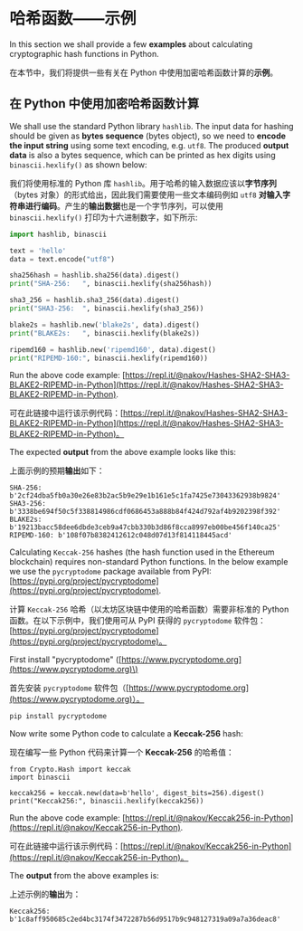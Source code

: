 # 哈希函数——示例

In this section we shall provide a few **examples** about calculating cryptographic hash functions in Python.

在本节中，我们将提供一些有关在 Python 中使用加密哈希函数计算的**示例**。

## 在 Python 中使用加密哈希函数计算

We shall use the standard Python library `hashlib`. The input data for hashing should be given as **bytes sequence** \(bytes object\), so we need to **encode the input string** using some text encoding, e.g. `utf8`. The produced **output data** is also a bytes sequence, which can be printed as hex digits using `binascii.hexlify()` as shown below:

我们将使用标准的 Python 库 `hashlib`。用于哈希的输入数据应该以**字节序列**（bytes 对象）的形式给出，因此我们需要使用一些文本编码例如 `utf8` **对输入字符串进行编码**。产生的**输出数据**也是一个字节序列，可以使用 `binascii.hexlify()` 打印为十六进制数字，如下所示:

```python
import hashlib, binascii

text = 'hello'
data = text.encode("utf8")

sha256hash = hashlib.sha256(data).digest()
print("SHA-256:   ", binascii.hexlify(sha256hash))

sha3_256 = hashlib.sha3_256(data).digest()
print("SHA3-256:  ", binascii.hexlify(sha3_256))

blake2s = hashlib.new('blake2s', data).digest()
print("BLAKE2s:   ", binascii.hexlify(blake2s))

ripemd160 = hashlib.new('ripemd160', data).digest()
print("RIPEMD-160:", binascii.hexlify(ripemd160))
```

Run the above code example: [https://repl.it/@nakov/Hashes-SHA2-SHA3-BLAKE2-RIPEMD-in-Python](https://repl.it/@nakov/Hashes-SHA2-SHA3-BLAKE2-RIPEMD-in-Python).

可在此链接中运行该示例代码：[https://repl.it/@nakov/Hashes-SHA2-SHA3-BLAKE2-RIPEMD-in-Python](https://repl.it/@nakov/Hashes-SHA2-SHA3-BLAKE2-RIPEMD-in-Python)。

The expected **output** from the above example looks like this:

上面示例的预期**输出**如下：

```text
SHA-256:    b'2cf24dba5fb0a30e26e83b2ac5b9e29e1b161e5c1fa7425e73043362938b9824'
SHA3-256:   b'3338be694f50c5f338814986cdf0686453a888b84f424d792af4b9202398f392'
BLAKE2s:    b'19213bacc58dee6dbde3ceb9a47cbb330b3d86f8cca8997eb00be456f140ca25'
RIPEMD-160: b'108f07b8382412612c048d07d13f814118445acd'
```

Calculating `Keccak-256` hashes \(the hash function used in the Ethereum blockchain\) requires non-standard Python functions. In the below example we use the `pycryptodome` package available from PyPI: [https://pypi.org/project/pycryptodome](https://pypi.org/project/pycryptodome).

计算 `Keccak-256` 哈希（以太坊区块链中使用的哈希函数）需要非标准的 Python 函数。在以下示例中，我们使用可从 PyPI 获得的 `pycryptodome` 软件包：[https://pypi.org/project/pycryptodome](https://pypi.org/project/pycryptodome)。

First install "pycryptodome" \([https://www.pycryptodome.org](https://www.pycryptodome.org)\)

首先安装 `pycryptodome` 软件包（[https://www.pycryptodome.org](https://www.pycryptodome.org)）。

```python
pip install pycryptodome
```

Now write some Python code to calculate a **Keccak-256** hash:

现在编写一些 Python 代码来计算一个 **Keccak-256** 的哈希值：

```text
from Crypto.Hash import keccak
import binascii

keccak256 = keccak.new(data=b'hello', digest_bits=256).digest()
print("Keccak256:", binascii.hexlify(keccak256))
```

Run the above code example: [https://repl.it/@nakov/Keccak256-in-Python](https://repl.it/@nakov/Keccak256-in-Python).

可在此链接中运行该示例代码：[https://repl.it/@nakov/Keccak256-in-Python](https://repl.it/@nakov/Keccak256-in-Python)。

The **output** from the above examples is:

上述示例的**输出**为：

```text
Keccak256: b'1c8aff950685c2ed4bc3174f3472287b56d9517b9c948127319a09a7a36deac8'
```

